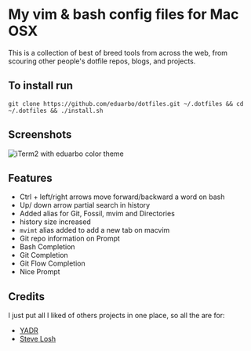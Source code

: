 My vim & bash config files for Mac OSX
======================================

This is a collection of best of breed tools from across the web, from scouring other people's dotfile repos, blogs, and projects.

To install run
--------------
    git clone https://github.com/eduarbo/dotfiles.git ~/.dotfiles && cd ~/.dotfiles && ./install.sh

Screenshots
-----------
![iTerm2 with eduarbo color theme](https://img.skitch.com/20110925-dt884m6bwnnqwc5dsrt2td4anc.png)

Features
--------
* Ctrl + left/right arrows move forward/backward a word on bash
* Up/ down arrow partial search in history
* Added alias for Git, Fossil, mvim and Directories
* history size increased
* `mvimt` alias added to add a new tab on macvim
* Git repo information on Prompt
* Bash Completion
* Git Completion
* Git Flow Completion
* Nice Prompt

Credits
-------

I just put all I liked of others projects in one place, so all the are for:

* [YADR](https://github.com/skwp/dotfiles)
* [Steve Losh](http://stevelosh.com/)
